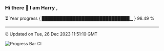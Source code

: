 ### Hi there 👋 I am Harry , 

⏳ Year progress { █████████████████████████████▁ } 98.49 %

---

⏰ Updated on Tue, 26 Dec 2023 11:51:10 GMT

![Progress Bar CI](https://github.com/duykhang68/duykhang68/workflows/Progress%20Bar%20CI/badge.svg)
